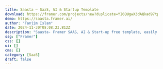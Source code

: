 ```yaml
---
title: Saasta — SaaS, AI & Startup Template
download: https://framer.com/projects/new?duplicate=YI6QUgwX3dAQkad97tpm&via=tanjim38&duplicateType=siteTemplate?aff=YGGpO5
demo: https://saasta.framer.ai/
author: "Tanjim Islam"
date: 2024-11-30T08:08:23.812Z
description: "Saasta- Framer SAAS, AI & Start-up free template, easily customizable with 100% responsive (Desktop, Tablet, Mobile). The template offers a seamless user experience with modern & clean esthetic to increase visitor-to-customer conversion rate."
ssg: ["Framer"]
css: []
ui: []
cms: []
category: [SaaS]
draft: false
---
```

